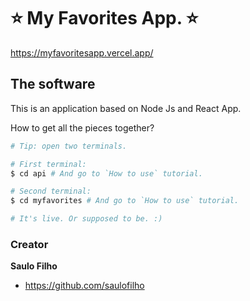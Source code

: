# :star: My Favorites App. :star:
https://myfavoritesapp.vercel.app/

## The software

This is an application based on Node Js and React App.

How to get all the pieces together?

```bash
# Tip: open two terminals.

# First terminal:
$ cd api # And go to `How to use` tutorial.

# Second terminal:
$ cd myfavorites # And go to `How to use` tutorial.

# It's live. Or supposed to be. :)
```

### Creator

**Saulo Filho**

- <https://github.com/saulofilho>
